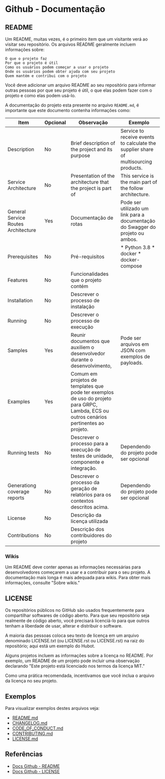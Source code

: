 # Github - Documentação

## README

Um README, muitas vezes, é o primeiro item que um visitante verá ao visitar seu repositório. Os arquivos README geralmente incluem informações sobre:

    O que o projeto faz
    Por que o projeto é útil
    Como os usuários podem começar a usar o projeto
    Onde os usuários podem obter ajuda com seu projeto
    Quem mantém e contribui com o projeto

Você deve adicionar um arquivo README ao seu repositório para informar outras pessoas por que seu projeto é útil, o que elas podem fazer com o projeto e como elas podem usá-lo.

A documentação do projeto esta presente no arquivo `README.md`, é importante que este documento contenha informações como:

| Item                                | Opcional | Observação                                                                                                                               | Exemplo                                                                              |
|-------------------------------------|----------|------------------------------------------------------------------------------------------------------------------------------------------|--------------------------------------------------------------------------------------|
| Description                         | No       | Brief description of the project and its purpose                                                                                         | Service to receive events to calculate the supplier share of multisourcing products. |
| Service Architecture                | No       | Presentation of the architecture that the project is part of                                                                             | This service is the main part of the follow architecture.                            |
| General Service Routes Architecture | Yes      | Documentação de rotas                                                                                                                    | Pode ser utilizado um link para a documentação do Swagger do projeto ou ambos.       |
| Prerequisites                       | No       | Pré-requisitos                                                                                                                           | * Python 3.8 * docker * docker-compose                                               |
| Features                            | No       | Funcionalidades que o projeto contém                                                                                                     |                                                                                      |
| Installation                        | No       | Descrever o processo  de instalação                                                                                                      |                                                                                      |
| Running                             | No       | Descrever o processo de execução                                                                                                         |                                                                                      |
| Samples                             | Yes      | Reunir documentos que auxiliem o desenvolvedor durante o desenvolvimento,                                                                | Pode ser arquivos em JSON com exemplos de payloads.                                  |
| Examples                            | Yes      | Comum em projetos de templates que pode ter exemplos de uso do projeto para GRPC, Lambda, ECS ou outros cenários pertinentes ao projeto. |                                                                                      |
| Running tests                       | No       | Descrever o processo para a execução de testes de unidade, componente e integração.                                                      | Dependendo do projeto pode ser opcional                                              |
| Generationg coverage reports        | No       | Descrever o processo da geração de relatórios para os contextos descritos acima.                                                         | Dependendo do projeto pode ser opcional                                              |
| License                             | No       | Descrição da licença utilizada                                                                                                           |                                                                                      |
| Contributions                       | No       | Descrição dos contribuidores do projeto                                                                                                  |                                                                                      |

### Wikis
Um README deve conter apenas as informações necessárias para desenvolvedores começarem a usar e a contribuir para o seu projeto. A documentação mais longa é mais adequada para wikis. Para obter mais informações, consulte "Sobre wikis."


## LICENSE
Os repositórios públicos no GitHub são usados frequentemente para compartilhar softwares de código aberto. Para que seu repositório seja realmente de código aberto, você precisará licenciá-lo para que outros tenham a liberdade de usar, alterar e distribuir o software.

A maioria das pessoas coloca seu texto de licença em um arquivo denominado LICENSE.txt (ou LICENSE.rst ou LICENSE.rst) na raiz do repositório; aqui está um exemplo do Hubot.

Alguns projetos incluem as informações sobre a licença no README. Por exemplo, um README de um projeto pode incluir uma observação declarando "Este projeto está licenciado nos termos da licença MIT."

Como uma prática recomendada, incentivamos que você inclua o arquivo da licença no seu projeto.

## Exemplos
Para visualizar exemplos destes arquivos veja:
* [README.md](../../examples/python/serverless-python-template/README.md)
* [CHANGELOG.md](../../examples/python/serverless-python-template/CHANGELOG.md)
* [CODE_OF_CONDUCT.md](../../examples/python/serverless-python-template/CODE_OF_CONDUCT.md)
* [CONTRIBUTING.md](../../examples/python/serverless-python-template/CONTRIBUTING.md)
* [LICENSE.md](../../examples/python/serverless-python-template/LICENSE.md)

## Referências
* [Docs Github - README](https://docs.github.com/pt/repositories/managing-your-repositorys-settings-and-features/customizing-your-repository/about-readmes)
* [Docs Github - LICENSE](https://docs.github.com/pt/repositories/managing-your-repositorys-settings-and-features/customizing-your-repository/licensing-a-repository)
